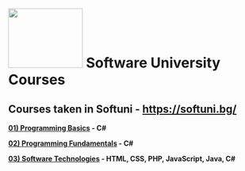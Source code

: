 # <img src="http://softuniada.softuni.bg/wp-content/uploads/2015/01/SoftUni-Logo-Flat_square-blue-300x235.png" height="120" width="150"> Software University Courses
<strong>

## Courses taken in Softuni - https://softuni.bg/

<a href="https://github.com/i-den/SoftwareUniversity/tree/master/01)%20Programming%20Basics">01) Programming Basics</a> - C#


<a href="https://github.com/i-den/SoftwareUniversity/tree/master/02)%20Programming%20Fundamentals">02) Programming Fundamentals</a> - C#


<a href="https://github.com/i-den/SoftwareUniversity/tree/master/03)%20Software%20Technologies">03) Software Technologies</a> - HTML, CSS, PHP, JavaScript, Java, C#

